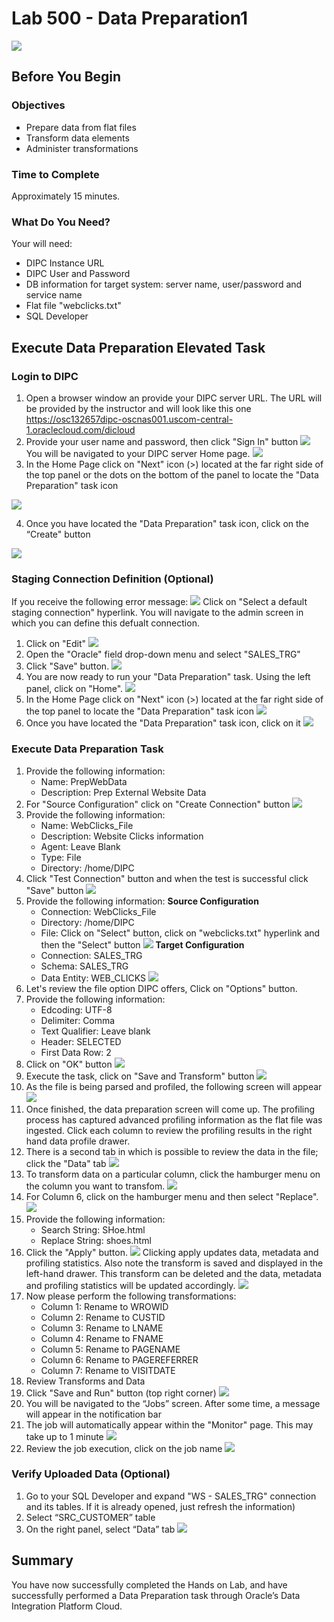
# Lab 500 - Data Preparation1
![](images/500/image500_0.png)


## Before You Begin

### Objectives
-   Prepare data from flat files
-   Transform data elements
-   Administer transformations

### Time to Complete 
Approximately 15 minutes.

### What Do You Need?
Your will need:
- DIPC Instance URL
- DIPC User and Password
- DB information for target system: server name, user/password and service name
- Flat file "webclicks.txt"
- SQL Developer


## Execute Data Preparation Elevated Task

### Login to DIPC
1. Open a browser window an provide your DIPC server URL. The URL will be provided by the instructor and will look like this one
https://osc132657dipc-oscnas001.uscom-central-1.oraclecloud.com/dicloud
2. Provide your user name and password, then click "Sign In" button ![](images/500/image500_1.png)
You will be navigated to your DIPC server Home page. 
![](images/500/image500_2.png)
3. In the Home Page click on "Next" icon (>) located at the far right side of the top panel or the dots on the bottom of the panel to locate the "Data Preparation" task icon 

![](images/500/image500_3.png)

4. Once you have located the "Data Preparation" task icon, click on the “Create" button 

![](images/500/image500_4.png)


### Staging Connection Definition (Optional)
If you receive the following error message: 
![](images/500/image500_5.png)
Click on "Select a default staging connection" hyperlink. You will navigate to the admin screen in which you can define this defualt connection.

1. Click on "Edit" 
![](images/500/image500_6.png)
2. Open the "Oracle" field drop-down menu and select "SALES_TRG"
3. Click "Save" button. 
![](images/500/image500_7.png)
4. You are now ready to run your "Data Preparation" task. Using the left panel, click on "Home".
![](images/500/image500_8.png)
5. In the Home Page click on "Next" icon (>) located at the far right side of the top panel to locate the "Data Preparation" task icon 
![](images/500/image500_3.png)
4. Once you have located the "Data Preparation" task icon, click on it 
![](images/500/image500_4.png)


### Execute Data Preparation Task

1.	Provide the following information:
	- Name: PrepWebData 
	- Description:  Prep External Website Data
2. For "Source Configuration" click on "Create Connection" button ![](images/500/image500_9.png)
3. Provide the following information:
	- Name: WebClicks_File
	- Description: Website Clicks information
	- Agent: Leave Blank
	- Type: File
	- Directory: /home/DIPC
4. Click "Test Connection" button and when the test is successful click "Save" button 
![](images/500/image500_10.png)
5. Provide the following information:
	**Source Configuration**
	- Connection: WebClicks_File
	- Directory: /home/DIPC
	- File: Click on "Select" button, click on "webclicks.txt" hyperlink and then the "Select" button 
	![](images/500/image500_11.png)
	**Target Configuration**
	- Connection: SALES_TRG
	- Schema: SALES_TRG 
	- Data Entity: WEB_CLICKS 
	![](images/500/image500_12.png)
6.	Let's review the file option DIPC offers, Click on "Options" button.
7. Provide the following information:
	- Edcoding: UTF-8
	- Delimiter: Comma
	- Text Qualifier: Leave blank
	- Header: SELECTED 
	- First Data Row: 2
8. Click on "OK" button
![](images/500/image500_13.png)
9. Execute the task, click on "Save and Transform" button 
![](images/500/image500_14.png)
10.	As the file is being parsed and profiled, the following screen will appear  
![](images/500/image500_15.png)
11. Once finished, the data preparation screen will come up. The profiling process has captured advanced profiling information as the flat file was ingested.  Click each column to review the profiling results in the right hand data profile drawer.
12. There is a second tab in which is possible to review the data in the file; click the "Data" tab 
![](images/500/image500_16.png)
13. To transform data on a particular column, click the hamburger menu on the column you want to transfom. 
![](images/500/image500_17.png)
14. For Column 6, click on the hamburger menu and then select "Replace".  
![](images/500/image500_18.png)
15. Provide the following information:
	- Search String: SHoe.html
	- Replace String: shoes.html
16. Click the "Apply" button. 
![](images/500/image500_19.png)
Clicking apply updates data, metadata and profiling statistics.  Also note the transform is saved and displayed in the left-hand drawer.  This transform can be deleted and the data, metadata and profiling statistics will be updated accordingly. 
![](images/500/image500_20.png)
17. Now please perform the following transformations:
	- Column 1: Rename to WROWID 
	- Column 2: Rename to CUSTID 
	- Column 3: Rename to LNAME 
	- Column 4: Rename to FNAME 
	- Column 5: Rename to PAGENAME 
	- Column 6: Rename to PAGEREFERRER 
	- Column 7: Rename to VISITDATE 
18. Review Transforms and Data
19. Click "Save and Run" button (top right corner) 
![](images/500/image500_21.png)
20.	You will be navigated to the “Jobs” screen. After some time, a message will appear in the notification bar
21.	The job will automatically appear within the "Monitor" page. This may take up to 1 minute
![](images/500/image500_22.png)
22. Review the job execution, click on the job name 
![](images/500/image500_23.png)


### Verify Uploaded Data (Optional)

1.	Go to your SQL Developer and expand "WS - SALES_TRG" connection and its tables. If it is already opened, just refresh the information)
2.	Select “SRC_CUSTOMER” table
3.	On the right panel, select “Data” tab 
![](images/500/image500_24.png)
 

## Summary 
 You have now successfully completed the Hands on Lab, and have successfully performed a Data Preparation task through Oracle’s Data Integration Platform Cloud. 


